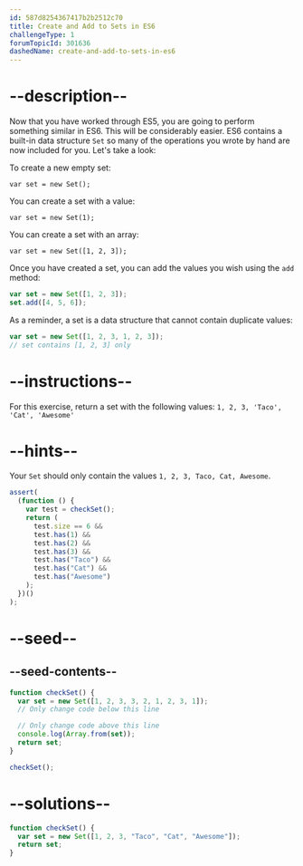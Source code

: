 ```yaml
---
id: 587d8254367417b2b2512c70
title: Create and Add to Sets in ES6
challengeType: 1
forumTopicId: 301636
dashedName: create-and-add-to-sets-in-es6
---
```


# --description--

Now that you have worked through ES5, you are going to perform something similar in ES6. This will be considerably easier. ES6 contains a built-in data structure `Set` so many of the operations you wrote by hand are now included for you. Let's take a look:

To create a new empty set:

`var set = new Set();`

You can create a set with a value:

`var set = new Set(1);`

You can create a set with an array:

`var set = new Set([1, 2, 3]);`

Once you have created a set, you can add the values you wish using the `add` method:

```js
var set = new Set([1, 2, 3]);
set.add([4, 5, 6]);
```

As a reminder, a set is a data structure that cannot contain duplicate values:

```js
var set = new Set([1, 2, 3, 1, 2, 3]);
// set contains [1, 2, 3] only
```

# --instructions--

For this exercise, return a set with the following values: `1, 2, 3, 'Taco', 'Cat', 'Awesome'`

# --hints--

Your `Set` should only contain the values `1, 2, 3, Taco, Cat, Awesome`.

```js
assert(
  (function () {
    var test = checkSet();
    return (
      test.size == 6 &&
      test.has(1) &&
      test.has(2) &&
      test.has(3) &&
      test.has("Taco") &&
      test.has("Cat") &&
      test.has("Awesome")
    );
  })()
);
```

# --seed--

## --seed-contents--

```js
function checkSet() {
  var set = new Set([1, 2, 3, 3, 2, 1, 2, 3, 1]);
  // Only change code below this line

  // Only change code above this line
  console.log(Array.from(set));
  return set;
}

checkSet();
```

# --solutions--

```js
function checkSet() {
  var set = new Set([1, 2, 3, "Taco", "Cat", "Awesome"]);
  return set;
}
```
